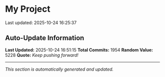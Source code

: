 # My Project


Last updated: 2025-10-24 16:25:37









































































































































































































































































































































































































































































































































































































































































































































































































































































































































































































































































































































































































































































































































































































































































































































































































































































































































































































































































































































































































































































































































































































































































































































































































































## Auto-Update Information

**Last Updated:** 2025-10-24 16:51:15
**Total Commits:** 1954
**Random Value:** 5228
**Quote:** _Keep pushing forward!_

---
_This section is automatically generated and updated._